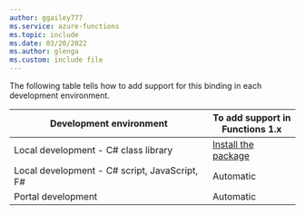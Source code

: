 ```yaml
---
author: ggailey777
ms.service: azure-functions
ms.topic: include
ms.date: 03/20/2022
ms.author: glenga
ms.custom: include file
---
```


The following table tells how to add support for this binding in each development environment.

| Development environment               | To add support in <br>Functions 1.x  |
|----------------------|----------------|
|Local development - C# class library       | [Install the package](../articles/azure-functions/functions-develop-vs.md#add-bindings) | 
|Local development - C# script, JavaScript, F# |Automatic         |
|Portal development|  Automatic    |
